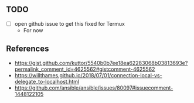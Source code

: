 ## TODO

- [ ] open github issue to get this fixed for Termux
	- For now

## References

- https://gist.github.com/kuttor/5540b0b7ee18ea62283068b03813693e?permalink_comment_id=4625562#gistcomment-4625562
- https://willthames.github.io/2018/07/01/connection-local-vs-delegate_to-localhost.html
- https://github.com/ansible/ansible/issues/80097#issuecomment-1448122105
